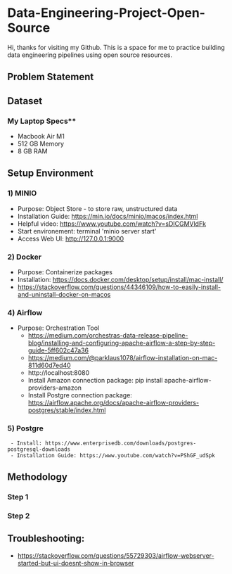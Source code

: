 # Data-Engineering-Project-Open-Source

Hi, thanks for visiting my Github. This is a space for me to practice building data engineering pipelines using open source resources.

## Problem Statement

## Dataset

### My Laptop Specs**
- Macbook Air M1
- 512 GB Memory
- 8 GB RAM
  
## Setup Environment

### 1) MINIO
   -  Purpose: Object Store - to store raw, unstructured data
   -  Installation Guide: https://min.io/docs/minio/macos/index.html
   -  Helpful video: https://www.youtube.com/watch?v=sDICGMVldFk
   -  Start environement: terminal 'minio server start' 
   -  Access Web UI: http://127.0.0.1:9000
   
### 2) Docker
  - Purpose: Containerize packages
  - Installation: https://docs.docker.com/desktop/setup/install/mac-install/
  - https://stackoverflow.com/questions/44346109/how-to-easily-install-and-uninstall-docker-on-macos
    
### 4) Airflow
  - Purpose: Orchestration Tool
     - https://medium.com/orchestras-data-release-pipeline-blog/installing-and-configuring-apache-airflow-a-step-by-step-guide-5ff602c47a36
     - https://medium.com/@parklaus1078/airflow-installation-on-mac-811d60d7ed40
     - http://localhost:8080
     - Install Amazon connection package: pip install apache-airflow-providers-amazon
     - Install Postgre connection package: https://airflow.apache.org/docs/apache-airflow-providers-postgres/stable/index.html
### 5) Postgre
     - Install: https://www.enterprisedb.com/downloads/postgres-postgresql-downloads
     - Installation Guide: https://www.youtube.com/watch?v=PShGF_udSpk

## Methodology

### Step 1

### Step 2


## Troubleshooting:
- https://stackoverflow.com/questions/55729303/airflow-webserver-started-but-ui-doesnt-show-in-browser
